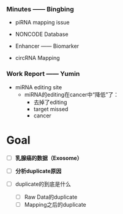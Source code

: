 ### Minutes  —— Bingbing

- piRNA mapping issue

- NONCODE Database

- Enhancer —— Biomarker
- circRNA Mapping



### Work Report —— Yumin

- miRNA editing site
  - miRNA的editing在cancer中“降低”了：
    - 去掉了editing
    - target missed
    - cancer

# Goal

- [ ] **乳腺癌的数据（Exosome）**

- [ ] **分析duplicate原因**

- [ ] duplicate的到底是什么
  - [ ] Raw Data的duplicate
  - [ ] Mapping之后的duplicate

